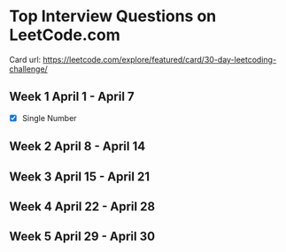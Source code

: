 # Top Interview Questions on LeetCode.com

Card url: https://leetcode.com/explore/featured/card/30-day-leetcoding-challenge/

## Week 1 April 1 - April 7
- [x] Single Number


## Week 2 April 8 - April 14

## Week 3 April 15 - April 21

## Week 4 April 22 - April 28

## Week 5 April 29 - April 30

